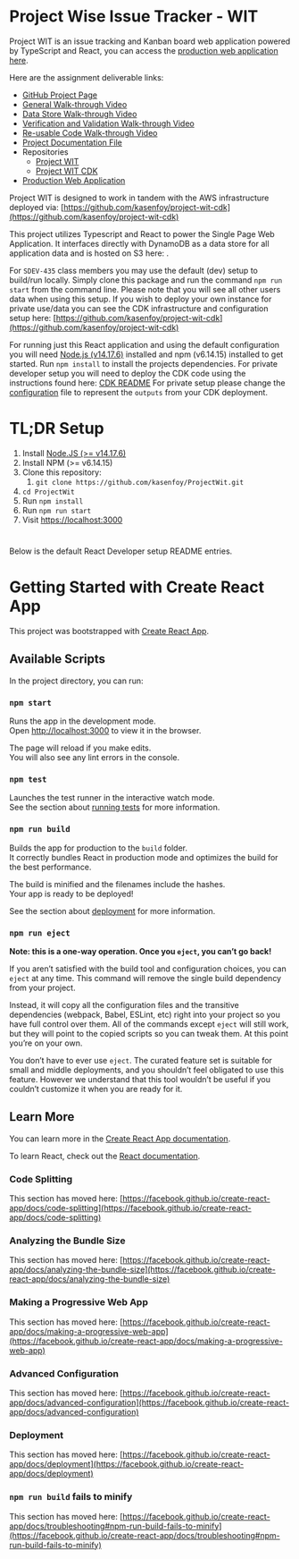 # Project Wise Issue Tracker - WIT

Project WIT is an issue tracking and Kanban board web application powered by TypeScript and React, you can access the [production web application here](http://project-wit-prod-projectwitprod6a34b80a-n86wjljs4umt.s3-website-us-west-2.amazonaws.com/). 

Here are the assignment deliverable links:
* [GitHub Project Page](https://kasenfoy.github.io/ProjectWit/)
* [General Walk-through Video](https://drive.google.com/file/d/1Dsy1Nr68krdW_aXoeW9MGxTf3XF-voyA/view?usp=sharing)
* [Data Store Walk-through Video](https://drive.google.com/file/d/1rTqv8rMhPKChyepNWes1x__uLY0vWyVK/view?usp=sharing)
* [Verification and Validation Walk-through Video](https://drive.google.com/file/d/1_Ai48vDItXimy5SfaAqbWaG_TPGJO2aD/view?usp=sharing)
* [Re-usable Code Walk-through Video](https://drive.google.com/file/d/1hEGmijSxbgnz9EAuRdEkHl4I6PaQNQZg/view?usp=sharing)
* [Project Documentation File](https://docs.google.com/document/d/11DlfI9OHI27urmIjuD08oBDPBmaIhy9F/edit?usp=sharing&ouid=109654106749511515734&rtpof=true&sd=true)
* Repositories
  * [Project WIT](https://github.com/kasenfoy/ProjectWit) 
  * [Project WIT CDK](https://github.com/kasenfoy/project-wit-cdk)
* [Production Web Application](http://project-wit-prod-projectwitprod6a34b80a-n86wjljs4umt.s3-website-us-west-2.amazonaws.com/)


Project WIT is designed to work in tandem with the AWS infrastructure deployed via: [https://github.com/kasenfoy/project-wit-cdk](https://github.com/kasenfoy/project-wit-cdk)

This project utilizes Typescript and React to power the Single Page Web Application. It interfaces directly with DynamoDB as a data store for all application data and is hosted on S3 here: . 

For ```SDEV-435``` class members you may use the default (dev) setup to build/run locally. Simply clone this package and run the command ```npm run start``` from the command line. Please note that you will see all other users data when using this setup. If you wish to deploy your own instance for private use/data you can see the CDK infrastructure and configuration setup here: [https://github.com/kasenfoy/project-wit-cdk](https://github.com/kasenfoy/project-wit-cdk) 

For running just this React application and using the default configuration you will need [Node.js (v14.17.6)](https://nodejs.org/en/download/) installed and npm (v6.14.15) installed to get started. Run ```npm install``` to install the projects dependencies.
For private developer setup you will need to deploy the CDK code using the instructions found here: [CDK README](https://github.com/kasenfoy/project-wit-cdk/blob/mainline/README.md) 
For private setup please change the [configuration](https://github.com/kasenfoy/ProjectWit/blob/mainline/src/lib/constants.ts) file to represent the ```outputs``` from your CDK deployment.  

# TL;DR Setup
1. Install [Node.JS (>= v14.17.6)](https://nodejs.org/en/download/)
2. Install NPM (>= v6.14.15)
3. Clone this repository:
   1. ```git clone https://github.com/kasenfoy/ProjectWit.git```
4. ```cd ProjectWit```
5. Run ```npm install```
6. Run ```npm run start```
7. Visit [https://localhost:3000](https://localhost:3000) 

# 
Below is the default React Developer setup README entries. 

# Getting Started with Create React App

This project was bootstrapped with [Create React App](https://github.com/facebook/create-react-app).

## Available Scripts

In the project directory, you can run:

### `npm start`

Runs the app in the development mode.\
Open [http://localhost:3000](http://localhost:3000) to view it in the browser.

The page will reload if you make edits.\
You will also see any lint errors in the console.

### `npm test`

Launches the test runner in the interactive watch mode.\
See the section about [running tests](https://facebook.github.io/create-react-app/docs/running-tests) for more information.

### `npm run build`

Builds the app for production to the `build` folder.\
It correctly bundles React in production mode and optimizes the build for the best performance.

The build is minified and the filenames include the hashes.\
Your app is ready to be deployed!

See the section about [deployment](https://facebook.github.io/create-react-app/docs/deployment) for more information.

### `npm run eject`

**Note: this is a one-way operation. Once you `eject`, you can’t go back!**

If you aren’t satisfied with the build tool and configuration choices, you can `eject` at any time. This command will remove the single build dependency from your project.

Instead, it will copy all the configuration files and the transitive dependencies (webpack, Babel, ESLint, etc) right into your project so you have full control over them. All of the commands except `eject` will still work, but they will point to the copied scripts so you can tweak them. At this point you’re on your own.

You don’t have to ever use `eject`. The curated feature set is suitable for small and middle deployments, and you shouldn’t feel obligated to use this feature. However we understand that this tool wouldn’t be useful if you couldn’t customize it when you are ready for it.

## Learn More

You can learn more in the [Create React App documentation](https://facebook.github.io/create-react-app/docs/getting-started).

To learn React, check out the [React documentation](https://reactjs.org/).

### Code Splitting

This section has moved here: [https://facebook.github.io/create-react-app/docs/code-splitting](https://facebook.github.io/create-react-app/docs/code-splitting)

### Analyzing the Bundle Size

This section has moved here: [https://facebook.github.io/create-react-app/docs/analyzing-the-bundle-size](https://facebook.github.io/create-react-app/docs/analyzing-the-bundle-size)

### Making a Progressive Web App

This section has moved here: [https://facebook.github.io/create-react-app/docs/making-a-progressive-web-app](https://facebook.github.io/create-react-app/docs/making-a-progressive-web-app)

### Advanced Configuration

This section has moved here: [https://facebook.github.io/create-react-app/docs/advanced-configuration](https://facebook.github.io/create-react-app/docs/advanced-configuration)

### Deployment

This section has moved here: [https://facebook.github.io/create-react-app/docs/deployment](https://facebook.github.io/create-react-app/docs/deployment)

### `npm run build` fails to minify

This section has moved here: [https://facebook.github.io/create-react-app/docs/troubleshooting#npm-run-build-fails-to-minify](https://facebook.github.io/create-react-app/docs/troubleshooting#npm-run-build-fails-to-minify)
